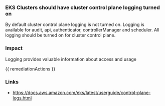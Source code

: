 
### EKS Clusters should have cluster control plane logging turned on

By default cluster control plane logging is not turned on. Logging is available for audit, api, authenticator, controllerManager and scheduler. All logging should be turned on for cluster control plane.

### Impact
Logging provides valuable information about access and usage

<!-- DO NOT CHANGE -->
{{ remediationActions }}

### Links
- https://docs.aws.amazon.com/eks/latest/userguide/control-plane-logs.html
        